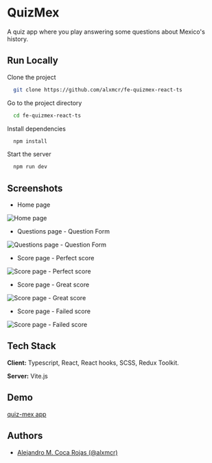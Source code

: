 # QuizMex

A quiz app where you play answering some questions about Mexico's history.

## Run Locally

Clone the project

```bash
  git clone https://github.com/alxmcr/fe-quizmex-react-ts
```

Go to the project directory

```bash
  cd fe-quizmex-react-ts
```

Install dependencies

```bash
  npm install
```

Start the server

```bash
  npm run dev
```

## Screenshots

- Home page

![Home page](https://quiz-mex.netlify.app/screenshots/01-quiz-mex-home-page.png)

- Questions page - Question Form

![Questions page - Question Form](https://quiz-mex.netlify.app/screenshots/02-quiz-mex-questions-page-question-form.png)

- Score page - Perfect score

![Score page - Perfect score](https://quiz-mex.netlify.app/screenshots/03-quiz-mex-score-page-perfect-score.png)

- Score page - Great score

![Score page - Great score](https://quiz-mex.netlify.app/screenshots/04-quiz-mex-score-page-great-score.png)

- Score page - Failed score

![Score page - Failed score](https://quiz-mex.netlify.app/screenshots/05-quiz-mex-score-page-failed-score.png)

## Tech Stack

**Client:** Typescript, React, React hooks, SCSS, Redux Toolkit.

**Server:** Vite.js

## Demo

[quiz-mex app](https://quiz-mex.netlify.app/)

## Authors

- [Alejandro M. Coca Rojas (@alxmcr)](https://www.github.com/alxmcr)
